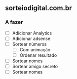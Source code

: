 ## sorteiodigital.com.br

### A fazer
- [ ] Adicionar Analytics
- [ ] Adicionar adsense
- [ ] Sortear números
    - [ ] Com animação
    - [ ] Ordenar resultado
- [ ] Sortear nomes
- [ ] Sortear amigo secreto
- [ ] Sortear nomes
